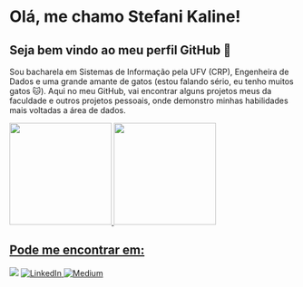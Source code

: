 # Olá, me chamo Stefani Kaline! 
## Seja bem vindo ao meu perfil GitHub 🤟

Sou bacharela em Sistemas de Informação pela UFV (CRP), Engenheira de Dados e uma grande amante de gatos (estou falando sério, eu tenho muitos gatos 🐱). 
Aqui no meu GitHub, vai encontrar alguns projetos meus da faculdade e outros projetos pessoais, onde demonstro minhas habilidades mais voltadas a área de dados.

<div>
<a href="https://github.com/StefaniKaline">
<img loading="lazy" height="180em" src="https://github-readme-stats.vercel.app/api/top-langs/?username=StefaniKaline&layout=compact&langs_count=7&theme=white"/>
<img loading="lazy" height="180em" src="https://github-readme-stats.vercel.app/api?username=StefaniKaline&show_icons=true&theme=white&include_all_commits=true&count_private=true"/>
</div> 
  
## Pode me encontrar em:
<div>
    <a href="mailto:stefanikaline15@gmail.com" target="_blank"><img loading="lazy" src="https://img.shields.io/badge/Gmail-D14836?style=for-the-badge&logo=gmail&logoColor=white"></a>
    <a href="https://www.linkedin.com/in/stefanikdias" target="_blank">
        <img src="https://img.shields.io/badge/LinkedIn-%230077B5.svg?&style=for-the-badge&logo=linkedin&logoColor=white" alt="LinkedIn">
    </a>
    <a href="https://medium.com/@skaline" target="_blank">
        <img src="https://img.shields.io/badge/Medium-12100E?style=for-the-badge&logo=medium&logoColor=white" alt="Medium">
    </a>
</div>

</div>

